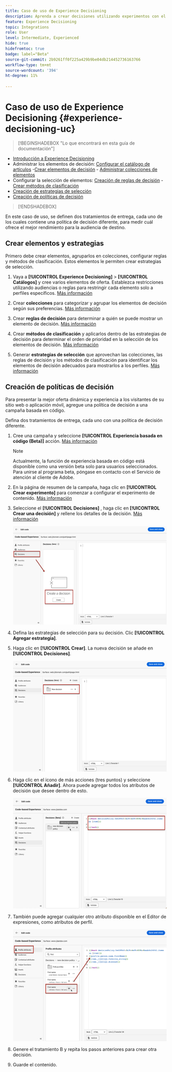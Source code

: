 ```yaml
---
title: Caso de uso de Experience Decisioning
description: Aprenda a crear decisiones utilizando experimentos con el canal basado en código
feature: Experience Decisioning
topic: Integrations
role: User
level: Intermediate, Experienced
hide: true
hidefromtoc: true
badge: label="Beta"
source-git-commit: 2b9261ff0f225a429b9be04db214452736163766
workflow-type: tm+mt
source-wordcount: '394'
ht-degree: 11%

---
```


# Caso de uso de Experience Decisioning {#experience-decisioning-uc}

>[!BEGINSHADEBOX &quot;Lo que encontrará en esta guía de documentación&quot;]

* [Introducción a Experience Decisioning](gs-experience-decisioning.md)
* Administrar los elementos de decisión: [Configurar el catálogo de artículos](catalogs.md) -[Crear elementos de decisión](items.md) - [Administrar colecciones de elementos](collections.md)
* Configurar la selección de elementos: [Creación de reglas de decisión](rules.md) - [Crear métodos de clasificación](ranking.md)
* [Creación de estrategias de selección](selection-strategies.md)
* [Creación de políticas de decisión](create-decision.md)

>[!ENDSHADEBOX]

En este caso de uso, se definen dos tratamientos de entrega, cada uno de los cuales contiene una política de decisión diferente, para medir cuál ofrece el mejor rendimiento para la audiencia de destino.

## Crear elementos y estrategias

Primero debe crear elementos, agruparlos en colecciones, configurar reglas y métodos de clasificación. Estos elementos le permiten crear estrategias de selección.

1. Vaya a **[!UICONTROL Experience Decisioning]** > **[!UICONTROL Catálogos]** y cree varios elementos de oferta. Establezca restricciones utilizando audiencias o reglas para restringir cada elemento solo a perfiles específicos. [Más información](items.md)

   <!--
   1. From the items list, click the **[!UICONTROL Edit schema]** button  and edit the custom attributes if needed. [Learn how to work with catalogs](catalogs.md)-->

1. Crear **colecciones** para categorizar y agrupar los elementos de decisión según sus preferencias. [Más información](collections.md)

1. Crear **reglas de decisión** para determinar a quién se puede mostrar un elemento de decisión. [Más información](rules.md)

1. Crear **métodos de clasificación** y aplicarlos dentro de las estrategias de decisión para determinar el orden de prioridad en la selección de los elementos de decisión. [Más información](ranking.md)

1. Generar **estrategias de selección** que aprovechan las colecciones, las reglas de decisión y los métodos de clasificación para identificar los elementos de decisión adecuados para mostrarlos a los perfiles. [Más información](selection-strategies.md)

## Creación de políticas de decisión

Para presentar la mejor oferta dinámica y experiencia a los visitantes de su sitio web o aplicación móvil, agregue una política de decisión a una campaña basada en código.

Defina dos tratamientos de entrega, cada uno con una política de decisión diferente.

1. Cree una campaña y seleccione **[!UICONTROL Experiencia basada en código (Beta)]** acción. [Más información](../code-based/create-code-based.md)

   >[!NOTE]
   >
   >Actualmente, la función de experiencia basada en código está disponible como una versión beta solo para usuarios seleccionados. Para unirse al programa beta, póngase en contacto con el Servicio de atención al cliente de Adobe.

1. En la página de resumen de la campaña, haga clic en **[!UICONTROL Crear experimento]** para comenzar a configurar el experimento de contenido. [Más información](../campaigns/content-experiment.md)

1. Seleccione el **[!UICONTROL Decisiones]** , haga clic en **[!UICONTROL Crear una decisión]** y rellene los detalles de la decisión. [Más información](create-decision.md)

   ![](assets/decision-code-based-create.png)

1. Defina las estrategias de selección para su decisión. Clic **[!UICONTROL Agregar estrategia]**.

1. Haga clic en **[!UICONTROL Crear]**. La nueva decisión se añade en **[!UICONTROL Decisiones]**.

   ![](assets/decision-code-based-decision-added.png)

1. Haga clic en el icono de más acciones (tres puntos) y seleccione **[!UICONTROL Añadir]**. Ahora puede agregar todos los atributos de decisión que desee dentro de esto.

   ![](assets/decision-code-based-add-decision.png)

1. También puede agregar cualquier otro atributo disponible en el Editor de expresiones, como atributos de perfil.

   ![](assets/decision-code-based-decision-profile-attribute.png)

1. Genere el tratamiento B y repita los pasos anteriores para crear otra decisión.

1. Guarde el contenido.


